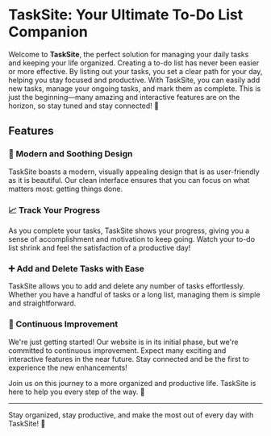 # TaskSite: Your Ultimate To-Do List Companion

Welcome to **TaskSite**, the perfect solution for managing your daily tasks and keeping your life organized. Creating a to-do list has never been easier or more effective. By listing out your tasks, you set a clear path for your day, helping you stay focused and productive. With TaskSite, you can easily add new tasks, manage your ongoing tasks, and mark them as complete. This is just the beginning—many amazing and interactive features are on the horizon, so stay tuned and stay connected! 🌟

## Features
### 🌟 Modern and Soothing Design
TaskSite boasts a modern, visually appealing design that is as user-friendly as it is beautiful. Our clean interface ensures that you can focus on what matters most: getting things done.

### 📈 Track Your Progress
As you complete your tasks, TaskSite shows your progress, giving you a sense of accomplishment and motivation to keep going. Watch your to-do list shrink and feel the satisfaction of a productive day!

### ➕ Add and Delete Tasks with Ease
TaskSite allows you to add and delete any number of tasks effortlessly. Whether you have a handful of tasks or a long list, managing them is simple and straightforward.

### 🔄 Continuous Improvement
We're just getting started! Our website is in its initial phase, but we're committed to continuous improvement. Expect many exciting and interactive features in the near future. Stay connected and be the first to experience the new enhancements!

Join us on this journey to a more organized and productive life. TaskSite is here to help you every step of the way. 🚀

---

Stay organized, stay productive, and make the most out of every day with TaskSite! 💪
